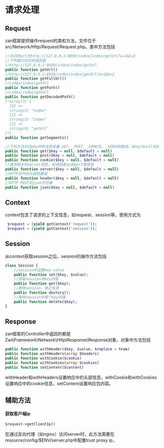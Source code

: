 # 请求处理

## Request

zan框架提供操作request的类和方法，文件位于src/Network/Http/Request/Request.php。类中方法包括

```php
//访问的url为http://127.0.0.1:8030/index/index/getUrl?a=1&b=2
//下列接口对应的返回值
//http://127.0.0.1:8030/index/index/getUrl
public function getUrl()
//http://127.0.0.1:8030/index/index/getUrl?a=1&b=2
public function getFullUrl()
//index/index/getUrl
public function getPath()
//index/index/getUrl
public function getDecodedPath()
/*array(3) {
  [0] =>
  string(5) "index"
  [1] =>
  string(5) "index"
  [2] =>
  string(6) "getUrl"
}*/
public function getSegments()

//下列方法对应php中的全局变量_GET、_POST、_COOKIE、_SERVER数组，$key为null时直接返回数组，否则返回对应key的值
public function get($key = null, $default = null)
public function post($key = null, $default = null)
public function cookie($key = null, $default = null)
//请求相关的server信息，如调用者ip和port等信息
public function server($key = null, $default = null)
//HTTP包中的头信息数组
public function header($key = null, $default = null)
//HTTP POST的json字符串
public function json($key = null, $default = null)
```

## Context

context包含了请求的上下文信息，如request、session等，使用方式为

```php
 $request = (yield getContext('request'));
 $request = (yield getContext('session'));
```

## Session

从context获取session之后，session的操作方法包括

```php
class Session {
    //session中设置key-value
    public function set($key, $value);
    //获取session中key的值
    public function get($key);
    //删除session，使之失效
    public function destory();
    //删除session中某个key的值
    public function delete($key);
}
```

## Response

zan框架的Controller中返回的都是Zan\Framework\Network\Http\Response\Response对象，对象中方法包括

```php
public function withHeader($key, $value, $replace = true)
public function withHeaders(array $headers)
public function withCookie($cookie)
public function withCookies(array $cookies)
public function setContent($content)
```

withHeader和withHeaders设置响应中的头部信息，withCookie和withCookies设置响应中的cookie信息，setContent设置响应包内容。

## 辅助方法

#### 获取客户端ip

```php
$request->getClientIp()
```

在通过反向代理（如nginx）访问server时，此方法需要在resource/config/$ENV/server.php中配置trust proxy ip，

